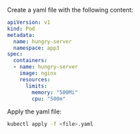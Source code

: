 Create a yaml file with the following content:
```yaml
apiVersion: v1
kind: Pod
metadata:
  name: hungry-server
  namespace: app3
spec:
  containers:
  - name: hungry-server
    image: nginx
    resources:
      limits:
        memory: "500Mi"
        cpu: "500m"
```

Apply the yaml file:
```bash
kubectl apply -f <file>.yaml
```
